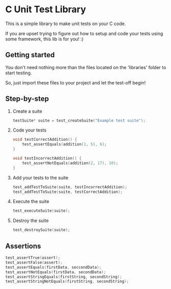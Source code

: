# C Unit Test Library

This is a simple library to make unit tests on your C code.

If you are upset trying to figure out how to setup and code your tests using some framework, this lib is for you! :)

## Getting started

You don't need nothing more than the files located on the 'libraries' folder to start testing.

So, just import these files to your project and let the test-off begin!

## Step-by-step

1. Create a suite
    ```c
    testSuite* suite = test_createSuite("Example test suite");
    ```

2. Code your tests
    ```c
    void testCorrectAddition() {
        test_assertEquals(addition(1, 5), 6);
    }

    void testIncorrectAddition() {
        test_assertNotEquals(addition(2, 17), 10);
    }
    ```

3. Add your tests to the suite
    ```c
    test_addTestToSuite(suite, testIncorrectAddition);
    test_addTestToSuite(suite, testCorrectAddition);
    ```

4. Execute the suite
    ```c
    test_executeSuite(suite);
    ```

5. Destroy the suite
    ```c
    test_destroySuite(suite);
    ```

## Assertions
```c
test_assertTrue(assert);
test_assertFalse(assert);
test_assertEquals(firstData, seccondData);
test_assertNotEquals(firstData, secondData);
test_assertStringEquals(firstString, secondString);
test_assertStringNotEquals(firstString, secondString);
```
